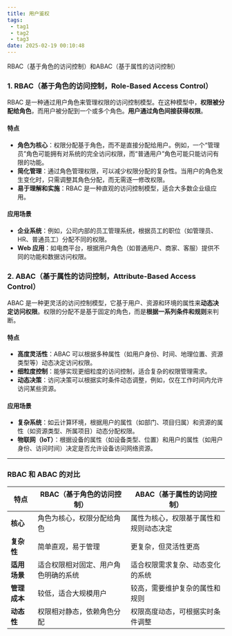 ```yaml
---
title: 用户鉴权
tags:
 - tag1
 - tag2
 - tag3
date: 2025-02-19 00:10:48
---
```


RBAC（基于角色的访问控制）和ABAC（基于属性的访问控制）

<!--more-->

### 1. RBAC（基于角色的访问控制，Role-Based Access Control）

RBAC 是一种通过用户角色来管理权限的访问控制模型。在这种模型中，**权限被分配给角色**，而用户被分配到一个或多个角色。**用户通过角色间接获得权限**。

#### **特点**

- **角色为核心**：权限分配基于角色，而不是直接分配给用户。例如，一个“管理员”角色可能拥有对系统的完全访问权限，而“普通用户”角色可能只能访问有限的功能。
- **简化管理**：通过角色管理权限，可以减少权限分配的复杂性。当用户的角色发生变化时，只需调整其角色分配，而无需逐一修改权限。
- **易于理解和实施**：RBAC 是一种直观的访问控制模型，适合大多数企业级应用。

#### **应用场景**

- **企业系统**：例如，公司内部的员工管理系统，根据员工的职位（如管理员、HR、普通员工）分配不同的权限。
- **Web 应用**：如电商平台，根据用户角色（如普通用户、商家、客服）提供不同的功能和数据访问权限。


### **2. ABAC（基于属性的访问控制，Attribute-Based Access Control）**

ABAC 是一种更灵活的访问控制模型，它基于用户、资源和环境的属性来**动态决定访问权限**。权限的分配不是基于固定的角色，而是**根据一系列条件和规则**来判断。

#### **特点**

- **高度灵活性**：ABAC 可以根据多种属性（如用户身份、时间、地理位置、资源类型等）动态决定访问权限。
- **细粒度控制**：能够实现更细粒度的访问控制，适合复杂的权限管理需求。
- **动态决策**：访问决策可以根据实时条件动态调整，例如，仅在工作时间内允许访问某些资源。

#### **应用场景**

- **复杂系统**：如云计算环境，根据用户的属性（如部门、项目归属）和资源的属性（如资源类型、所属项目）动态分配权限。
- **物联网（IoT）**：根据设备的属性（如设备类型、位置）和用户的属性（如用户身份、访问时间）决定是否允许设备访问网络资源。

------

### **RBAC 和 ABAC 的对比**

| 特点         | RBAC（基于角色的访问控制）           | ABAC（基于属性的访问控制）             |
| ------------ | ------------------------------------ | -------------------------------------- |
| **核心**     | 角色为核心，权限分配给角色           | 属性为核心，权限基于属性和规则动态决定 |
| **复杂性**   | 简单直观，易于管理                   | 更复杂，但灵活性更高                   |
| **适用场景** | 适合权限相对固定、用户角色明确的系统 | 适合权限需求复杂、动态变化的系统       |
| **管理成本** | 较低，适合大规模用户                 | 较高，需要维护复杂的属性和规则         |
| **动态性**   | 权限相对静态，依赖角色分配           | 权限高度动态，可根据实时条件调整       |

